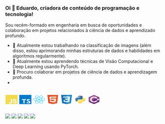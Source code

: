 ### Oi 👋 Eduardo, criadora de conteúdo de programação e tecnologia!
Sou recém-formado em engenharia em busca de oportunidades e colaboração em projetos relacionados à ciência de dados e aprendizado profundo. 

- 🔭 Atualmente estou trabalhando na classificação de imagens (além disso, estou aprimorando minhas estruturas de dados e habilidades em algoritmos regularmente).
- 🌱 Atualmente estou aprendendo técnicas de Visão Computacional e Deep Learning usando PyTorch.
- 🤝 Procuro colaborar em projetos de ciência de dados e aprendizagem profunda.
- 
<div style="display: inline_block"><br>
  <img align="center" alt="duduedufsa-Js" height="30" width="40" src="https://raw.githubusercontent.com/devicons/devicon/master/icons/javascript/javascript-plain.svg">
  <img align="center" alt="duduedufsa-Ts" height="30" width="40" src="https://raw.githubusercontent.com/devicons/devicon/master/icons/typescript/typescript-plain.svg">
  <img align="center" alt="duduedufsa-React" height="30" width="40" src="https://raw.githubusercontent.com/devicons/devicon/master/icons/react/react-original.svg">
  <img align="center" alt="duduedufsa-HTML" height="30" width="40" src="https://raw.githubusercontent.com/devicons/devicon/master/icons/html5/html5-original.svg">
  <img align="center" alt="duduedufsa-CSS" height="30" width="40" src="https://raw.githubusercontent.com/devicons/devicon/master/icons/css3/css3-original.svg">
  <img align="center" alt="duduedufsa-Python" height="30" width="40" src="https://raw.githubusercontent.com/devicons/devicon/master/icons/python/python-original.svg">
  <img align="center" alt="duduedufsa-Csharp" height="30" width="40" src="https://raw.githubusercontent.com/devicons/devicon/master/icons/csharp/csharp-original.svg">
</div>
  
  ##
 
<div> 
  <a href="https://www.youtube.com/channel/UCFc2xsGOZ3Zg9hEYIunKK9A" target="_blank"><img src="https://img.shields.io/badge/YouTube-FF0000?style=for-the-badge&logo=youtube&logoColor=white" target="_blank"></a>
  <a href="https://www.instagram.com/dudu.freittas_/" target="_blank"><img src="https://img.shields.io/badge/-Instagram-%23E4405F?style=for-the-badge&logo=instagram&logoColor=white" target="_blank"></a>
 	<a href="https://twitter.com/dudu_freittas_" target="_blank"><img src="https://img.shields.io/badge/Twitch-9146FF?style=for-the-badge&logo=twitch&logoColor=white" target="_blank"></a>
  <a href = "dudu_edufsa@outlook.com"><img src="https://img.shields.io/badge/-Gmail-%23333?style=for-the-badge&logo=gmail&logoColor=white" target="_blank"></a>
  <a href="https://www.linkedin.com/in/eduardo-freitas-453b981a5/" target="_blank"><img src="https://img.shields.io/badge/-LinkedIn-%230077B5?style=for-the-badge&logo=linkedin&logoColor=white" target="_blank"></a> 
  
</div>
